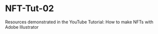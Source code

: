 # NFT-Tut-02
Resources demonstrated in the YouTube Tutorial: How to make NFTs with Adobe Illustrator

